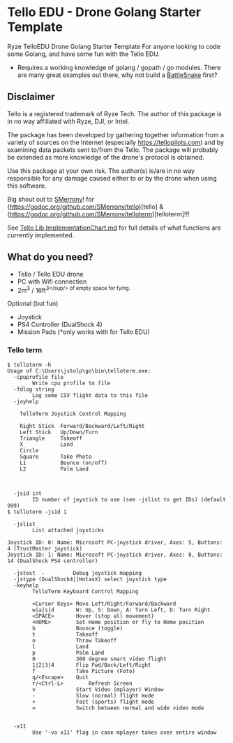 # Tello EDU - Drone Golang Starter Template

Ryze TelloEDU Drone Golang Starter Template
For anyone looking to code some Golang, and have some fun with the Tello EDU.

* Requires a working knowledge of golang / gopath / go modules.
There are many great examples out there, why not build a [BattleSnake](https://docs.battlesnake.com/guides/getting-started) first?

## Disclaimer

Tello is a registered trademark of Ryze Tech.  The author of this package is in no way affiliated with Ryze, DJI, or Intel.  

The package has been developed by gathering together information from a variety of sources on the Internet (especially https://tellopilots.com) and by examining data packets sent to/from the Tello.  The package will probably be extended as more knowledge of the drone's protocol is obtained.

Use this package at your own risk.  The author(s) is/are in no way responsible for any damage caused either to or by the drone when using this software.


Big shout out to [SMerrony](https://godoc.org/github.com/SMerrony)! for (https://godoc.org/github.com/SMerrony/tello)[tello] & (https://godoc.org/github.com/SMerrony/telloterm)[telloterm]!!!

See [Tello Lib ImplementationChart.md](https://github.com/SMerrony/tello/blob/master/ImplementationChart.md) for full details of what functions are currently implemented.



## What do you need?

- Tello / Tello EDU drone
- PC with Wifi connection
- 2m<sup>3</sup> / 16ft<sup>3</sup/> of empty space for fying.

Optional (but fun)
- Joystick 
- PS4 Controller (DualShock 4)
- Mission Pads (*only works with for Tello EDU)


### Tello term
```
$ telloterm -h
Usage of C:\Users\jstolp\go\bin\telloterm.exe:
  -cpuprofile file
        Write cpu profile to file
  -fdlog string
        Log some CSV flight data to this file
  -joyhelp

    TelloTerm Joystick Control Mapping

    Right Stick  Forward/Backward/Left/Right
    Left Stick   Up/Down/Turn
    Triangle     Takeoff
    X            Land
    Circle
    Square       Take Photo
    L1           Bounce (on/off)
    L2           Palm Land



  -jsid int
        ID number of joystick to use (see -jslist to get IDs) (default 999)
$ telloterm -jsid 1

  -jslist
        List attached joysticks
        
Joystick ID: 0: Name: Microsoft PC-joystick driver, Axes: 5, Buttons: 4 (TrustMaster joystick)
Joystick ID: 1: Name: Microsoft PC-joystick driver, Axes: 8, Buttons: 14 (DualShock PS4 controller)

  -jstest  -         Debug joystick mapping
  -jstype (DualShock4||HotasX) select joystick type
  -keyhelp
        TelloTerm Keyboard Control Mapping

        <Cursor Keys> Move Left/Right/Forward/Backward
        w|a|s|d       W: Up, S: Down, A: Turn Left, D: Turn Right
        <SPACE>       Hover (stop all movement)
        <HOME>        Set Home position or fly to Home position
        b             Bounce (toggle)
        t             Takeoff
        o             Throw Takeoff
        l             Land
        p             Palm Land
        0             360 degree smart video flight
        1|2|3|4       Flip Fwd/Back/Left/Right
        f             Take Picture (Foto)
        q/<Escape>    Quit
        r/<Ctrl-L>        Refresh Screen
        v             Start Video (mplayer) Window
        -             Slow (normal) flight mode
        +             Fast (sports) flight mode
        =             Switch between normal and wide video mode


  -x11
        Use '-vo x11' flag in case mplayer takes over entire window

```